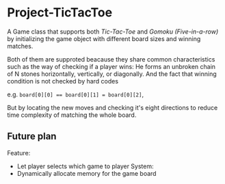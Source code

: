 # Project-TicTacToe
 
A Game class that supports both *Tic-Tac-Toe* and *Gomoku (Five-in-a-row)*
by initializing the game object with different board sizes and winning matches.

Both of them are supproted beacause they share common characteristics
such as the way of checking if a player wins: He forms an unbroken chain of N stones horizontally, vertically, or diagonally.
And the fact that winning condition is not checked by hard codes 

e.g. `board[0][0] == board[0][1] = board[0][2]`,

But by locating the new moves and checking it's eight directions to reduce time complexity of matching the whole board.



## Future plan
Feature:
- Let player selects which game to player
System:
- Dynamically allocate memory for the game board
